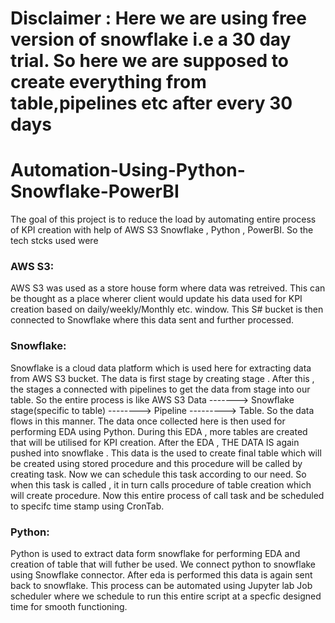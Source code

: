 # Disclaimer : Here we are using free version of snowflake i.e a 30 day trial. So here we are supposed to create everything from table,pipelines etc after every 30 days
# Automation-Using-Python-Snowflake-PowerBI
The goal of this project is to reduce the load by automating entire process of KPI creation with help of AWS S3 Snowflake , Python , PowerBI. So the tech stcks used were 
### AWS S3: 
AWS S3 was used as a store house form where data was retreived. This can be thought as a place wherer client would update his data used for KPI creation based on daily/weekly/Monthly etc. window. This S# bucket is then connected to Snowflake where this data sent and further processed.
### Snowflake:
Snowflake is a cloud data platform which is used here for extracting data from AWS S3 bucket. The data is first stage by creating stage . After this , the stages a connected with pipelines to get the data from stage into our table. So the entire process is like AWS S3 Data -------> Snowflake stage(specific to table) --------> Pipeline ---------> Table. So the data flows in this manner. The data once collected here is then used for performing EDA using Python. During this EDA , more tables are created that will be utilised for KPI creation. After the EDA , THE DATA IS again pushed into snowflake . This data is the used to create final table which will be created using stored procedure and this procedure will be called by creating task. Now we can schedule this task according to our need. So when this task is called , it in turn calls procedure of table creation which will create procedure. Now this entire process of call task and be scheduled to specifc time stamp using CronTab.
### Python:
Python is used to extract data form snowflake for performing EDA and creation of table that will futher be used. We connect python to snowflake using Snowflake connector. After eda is performed this data is again sent back to snowflake. This process can be automated using Jupyter lab Job scheduler where we schedule to run this entire script at a specfic designed time for smooth functioning.

